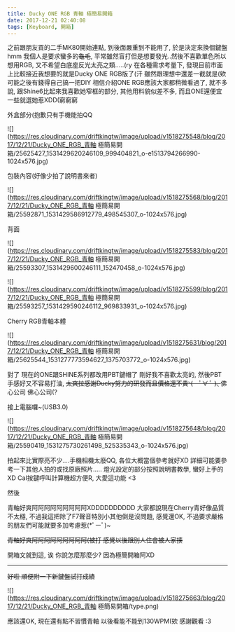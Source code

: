 ```yaml
---
title: Ducky ONE RGB 青軸 極簡易開箱
date: 2017-12-21 02:40:08
tags: [Keyboard, 開箱]
---
```


之前跟朋友買的二手MK80開始連點, 到後面嚴重到不能用了, 於是決定來換個鍵盤hmm 我個人是要求蠻多的<del>龜毛</del>, 平常雖然盲打但是想要發光..然後不喜歡單色所以想用RGB, 又不希望白底座反光太亮之類.....(ry
在各種需求考量下, 發現目前市面上比較接近我想要的就是Ducky ONE RGB版了(汗
雖然跟理想中還差一截就是(欸 可能之後有錢得自己搞一把DIY
相信介紹ONE RGB應該大家都稍微看過了, 就不多說, 跟Shine6比起來我喜歡她窄框的部分, 其他用料貌似差不多, 而且ONE還便宜一些就選她惹XDD(窮窮窮

外盒部分(抱歉只有手機能拍QQ

![](https://res.cloudinary.com/driftkingtw/image/upload/v1518275548/blog/2017/12/21/Ducky_ONE_RGB_青軸 極簡易開箱/25625427_1531429620246109_999404821_o-e1513794266990-1024x576.jpg)

包裝內容(好像少拍了說明書來者)

![](https://res.cloudinary.com/driftkingtw/image/upload/v1518275568/blog/2017/12/21/Ducky_ONE_RGB_青軸 極簡易開箱/25592871_1531429586912779_498545307_o-1024x576.jpg)

背面

![](https://res.cloudinary.com/driftkingtw/image/upload/v1518275583/blog/2017/12/21/Ducky_ONE_RGB_青軸 極簡易開箱/25593307_1531429600246111_152470458_o-1024x576.jpg)

![](https://res.cloudinary.com/driftkingtw/image/upload/v1518275599/blog/2017/12/21/Ducky_ONE_RGB_青軸 極簡易開箱/25593257_1531429590246112_969833931_o-1024x576.jpg)

Cherry RGB青軸本體

![](https://res.cloudinary.com/driftkingtw/image/upload/v1518275631/blog/2017/12/21/Ducky_ONE_RGB_青軸 極簡易開箱/25625544_1531277773594627_1375703772_o-1024x576.jpg)

對了 現在的ONE跟SHINE系列都改用PBT鍵帽了
剛好我不喜歡太亮的, 然後PBT手感好又不容易打油, <del>太爽拉感謝Ducky努力的研發而且價格還不貴◝(　ﾟ∀ ﾟ )◟
</del>佛心公司 佛心公司(?

接上電腦囉~(USB3.0)

![](https://res.cloudinary.com/driftkingtw/image/upload/v1518275648/blog/2017/12/21/Ducky_ONE_RGB_青軸 極簡易開箱/25590419_1531275730261498_525335343_o-1024x576.jpg)

拍起來比實際亮不少....手機相機太廢QQ, 各位大概當個參考就好XD
詳細可能要參考一下其他人拍的或找原廠照片.....
燈光設定的部分按照說明書教學, 蠻好上手的XD
Cal按鍵呼叫計算機超方便R, 大愛這功能 &lt;3

然後

青軸好爽阿阿阿阿阿阿阿阿阿XDDDDDDDDDD
大家都說現在Cherry青好像品質不太穩, 不過我這把除了F7聲音特別小其他倒是沒問題, 感覺還OK, 不過要求嚴格的朋友們可能就要多加考慮惹(*ﾟーﾟ)~

<del>青軸好爽阿阿阿阿阿阿阿阿阿(被打
感覺以後跟別人住會被人家揍</del>

開箱文就到這, 诶 你說怎麼那麼少?
因為極簡開箱阿XD

* * *

<del>好啦 順便附一下新鍵盤試打成績

![](https://res.cloudinary.com/driftkingtw/image/upload/v1518275663/blog/2017/12/21/Ducky_ONE_RGB_青軸 極簡易開箱/type.png)

應該還OK, 現在還有點不習慣青軸
以後看能不能到130WPM(欸
</del>感謝觀看 :3
